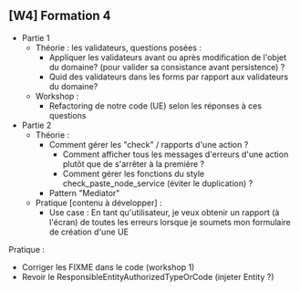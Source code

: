 ## [W4] Formation 4

- Partie 1
    - Théorie : les validateurs, questions posées :
        - Appliquer les validateurs avant ou après modification de l'objet du domaine? (pour valider sa consistance avant persistence) ?
        - Quid des validateurs dans les forms par rapport aux validateurs du domaine?
    - Workshop :
        - Refactoring de notre code (UE) selon les réponses à ces questions
- Partie 2
    - Théorie :
        - Comment gérer les "check" / rapports d'une action ?
            - Comment afficher tous les messages d'erreurs d'une action plutôt que de s'arrêter à la première ?
            - Comment gérer les fonctions du style check_paste_node_service (éviter le duplication) ?
        - Pattern "Mediator"
    - Pratique [contenu à développer] :
        - Use case : En tant qu'utilisateur, je veux obtenir un rapport (à l'écran) de toutes les erreurs lorsque je soumets mon formulaire de création d'une UE



Pratique : 
- Corriger les FIXME dans le code (workshop 1)
- Revoir le ResponsibleEntityAuthorizedTypeOrCode (injeter Entity ?)
